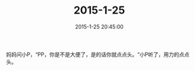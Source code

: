 ﻿---
title: '2015-1-25'
date: 2015-1-25 20:45:00
tags:
categories: 爸爸
---
妈妈问小P，“PP，你是不是大便了，是的话你就点点头。“小P听了，用力的点点头。
